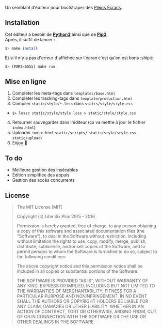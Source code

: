 Un semblant d'éditeur pour bootstraper des [Pleins Écrans](http://www.liberation.fr/apps/2015/10/jmjarre/).

## Installation

Cet éditeur a besoin de [**Python3**](https://www.python.org/downloads/) ainsi que de [**Pip3**](https://pip.pypa.io/en/stable/installing/).  
Après, il suffit de lancer :
```bash
$> make install
```
Et si il n'y a pas d'erreur d'affichée sur l'écran c'est qu'on est bons :shipit:

```bash
$> [PORT=5555] make run
```

## Mise en ligne

1. Compléter les meta-tags dans `templates/base.html`  
2. Compléter les tracking-tags dans `template/production.html`  
3. Compiler `static/style/*.less` dans `statis/style/style.css`
  * `$> lessc static/style/style.less > static/style/style.css`
4. Retourner sauvegarder dans l'éditeur (ça va mettre à jour le fichier `index.html`)
5. Uploader `index.html` `static/scripts/` `static/style/style.css` `static/upload/`
6. Enjoy 🍦

## To do

* Meilleure gestion des insécables
* Édition simplifiée des appuis
* Gestion des accès concurrents

## License

> The MIT License (MIT)
>
> Copyright (c) Libé Six Plus 2015 - 2016
>
> Permission is hereby granted, free of charge, to any person obtaining a copy
> of this software and associated documentation files (the "Software"), to deal
> in the Software without restriction, including without limitation the rights
> to use, copy, modify, merge, publish, distribute, sublicense, and/or sell
> copies of the Software, and to permit persons to whom the Software is
> furnished to do so, subject to the following conditions:
>
> The above copyright notice and this permission notice shall be included in
> all copies or substantial portions of the Software.
>
> THE SOFTWARE IS PROVIDED "AS IS", WITHOUT WARRANTY OF ANY KIND, EXPRESS OR
> IMPLIED, INCLUDING BUT NOT LIMITED TO THE WARRANTIES OF MERCHANTABILITY,
> FITNESS FOR A PARTICULAR PURPOSE AND NONINFRINGEMENT. IN NO EVENT SHALL THE
> AUTHORS OR COPYRIGHT HOLDERS BE LIABLE FOR ANY CLAIM, DAMAGES OR OTHER
> LIABILITY, WHETHER IN AN ACTION OF CONTRACT, TORT OR OTHERWISE, ARISING FROM,
> OUT OF OR IN CONNECTION WITH THE SOFTWARE OR THE USE OR OTHER DEALINGS IN
> THE SOFTWARE.
